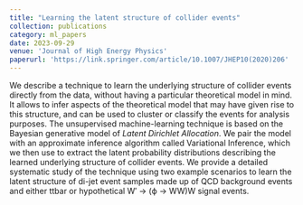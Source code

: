 ```yaml
---
title: "Learning the latent structure of collider events"
collection: publications
category: ml_papers
date: 2023-09-29
venue: 'Journal of High Energy Physics'
paperurl: 'https://link.springer.com/article/10.1007/JHEP10(2020)206'
---
```

We describe a technique to learn the underlying structure of collider events directly from the data, without having a particular theoretical model in mind. It allows to infer aspects of the theoretical model that may have given rise to this structure, and can be used to cluster or classify the events for analysis purposes. The unsupervised machine-learning technique is based on the Bayesian generative model of *Latent Dirichlet Allocation*. We pair the model with an approximate inference algorithm called Variational Inference, which we then use to extract the latent probability distributions describing the learned underlying structure of collider events. We provide a detailed systematic study of the technique using two example scenarios to learn the latent structure of di-jet event samples made up of QCD background events and either ttbar or hypothetical W′ → (ϕ → WW)W signal events. 